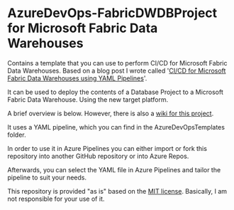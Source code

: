 # AzureDevOps-FabricDWDBProject for Microsoft Fabric Data Warehouses

Contains a template that you can use to perform CI/CD for Microsoft Fabric Data Warehouses. Based on a blog post I wrote called '[CI/CD for Microsoft Fabric Data Warehouses using YAML Pipelines](https://www.kevinrchant.com/2023/10/25/ci-cd-for-microsoft-fabric-data-warehouses-using-yaml-pipelines/)'.

It can be used to deploy the contents of a Database Project to a Microsoft Fabric Data Warehouse. Using the new target platform.

A brief overview is below. However, there is also a [wiki for this project](https://github.com/kevchant/AzDo-FabricDWDBProject/wiki).

It uses a YAML pipeline, which you can find in the AzureDevOpsTemplates folder.

In order to use it in Azure Pipelines you can either import or fork this repository into another GitHub repository or into Azure Repos.

Afterwards, you can select the YAML file in Azure Pipelines and tailor the pipeline to suit your needs.

This repository is provided "as is" based on the [MIT license](https://opensource.org/licenses/MIT). Basically, I am not responsible for your use of it.
